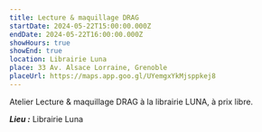 ```yaml
---
title: Lecture & maquillage DRAG
startDate: 2024-05-22T15:00:00.000Z
endDate: 2024-05-22T16:00:00.000Z
showHours: true
showEnd: true
location: Librairie Luna
place: 33 Av. Alsace Lorraine, Grenoble
placeUrl: https://maps.app.goo.gl/UYemgxYkMjsppkej8
---
```


Atelier Lecture & maquillage DRAG à la librairie LUNA, à prix libre.



***Lieu :*** Librairie Luna








